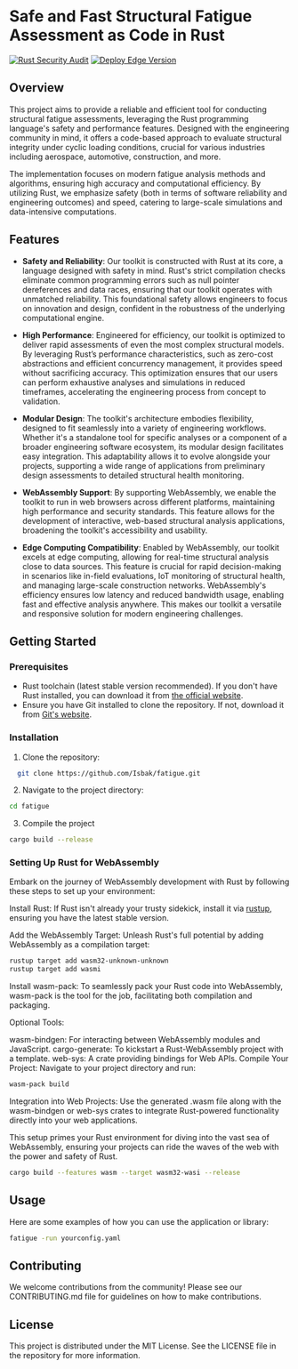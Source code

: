 # Safe and Fast Structural Fatigue Assessment as Code in Rust

[![Rust Security Audit](https://github.com/Isbak/fatigue/actions/workflows/security_audit.yml/badge.svg)](https://github.com/Isbak/fatigue/actions/workflows/security_audit.yml) [![Deploy Edge Version](https://github.com/Isbak/fatigue/actions/workflows/webassembly.yml/badge.svg)](https://github.com/Isbak/fatigue/actions/workflows/webassembly.yml)

## Overview

This project aims to provide a reliable and efficient tool for conducting structural fatigue assessments, leveraging the Rust programming language's safety and performance features. Designed with the engineering community in mind, it offers a code-based approach to evaluate structural integrity under cyclic loading conditions, crucial for various industries including aerospace, automotive, construction, and more.

The implementation focuses on modern fatigue analysis methods and algorithms, ensuring high accuracy and computational efficiency. By utilizing Rust, we emphasize safety (both in terms of software reliability and engineering outcomes) and speed, catering to large-scale simulations and data-intensive computations.

## Features

- **Safety and Reliability**: Our toolkit is constructed with Rust at its core, a language designed with safety in mind. Rust's strict compilation checks eliminate common programming errors such as null pointer dereferences and data races, ensuring that our toolkit operates with unmatched reliability. This foundational safety allows engineers to focus on innovation and design, confident in the robustness of the underlying computational engine.

- **High Performance**: Engineered for efficiency, our toolkit is optimized to deliver rapid assessments of even the most complex structural models. By leveraging Rust’s performance characteristics, such as zero-cost abstractions and efficient concurrency management, it provides speed without sacrificing accuracy. This optimization ensures that our users can perform exhaustive analyses and simulations in reduced timeframes, accelerating the engineering process from concept to validation.

- **Modular Design**: The toolkit's architecture embodies flexibility, designed to fit seamlessly into a variety of engineering workflows. Whether it's a standalone tool for specific analyses or a component of a broader engineering software ecosystem, its modular design facilitates easy integration. This adaptability allows it to evolve alongside your projects, supporting a wide range of applications from preliminary design assessments to detailed structural health monitoring.
  
- **WebAssembly Support**: By supporting WebAssembly, we enable the toolkit to run in web browsers across different platforms, maintaining high performance and security standards. This feature allows for the development of interactive, web-based structural analysis applications, broadening the toolkit's accessibility and usability.
  
- **Edge Computing Compatibility**: Enabled by WebAssembly, our toolkit excels at edge computing, allowing for real-time structural analysis close to data sources. This feature is crucial for rapid decision-making in scenarios like in-field evaluations, IoT monitoring of structural health, and managing large-scale construction networks. WebAssembly's efficiency ensures low latency and reduced bandwidth usage, enabling fast and effective analysis anywhere. This makes our toolkit a versatile and responsive solution for modern engineering challenges.
  
## Getting Started

### Prerequisites

- Rust toolchain (latest stable version recommended). If you don't have Rust installed, you can download it from [the official website](https://www.rust-lang.org/tools/install).
- Ensure you have Git installed to clone the repository. If not, download it from [Git's website](https://git-scm.com/downloads).

### Installation

1. Clone the repository:
```sh
  git clone https://github.com/Isbak/fatigue.git
```
2. Navigate to the project directory:
```sh
cd fatigue
```
3. Compile the project
```sh
cargo build --release
```

### Setting Up Rust for WebAssembly
Embark on the journey of WebAssembly development with Rust by following these steps to set up your environment:

Install Rust: If Rust isn't already your trusty sidekick, install it via [rustup](https://rustup.rs/), ensuring you have the latest stable version.

Add the WebAssembly Target: Unleash Rust's full potential by adding WebAssembly as a compilation target:

```sh
rustup target add wasm32-unknown-unknown
rustup target add wasmi
```
Install wasm-pack: To seamlessly pack your Rust code into WebAssembly, wasm-pack is the tool for the job, facilitating both compilation and packaging.

Optional Tools:

wasm-bindgen: For interacting between WebAssembly modules and JavaScript.
cargo-generate: To kickstart a Rust-WebAssembly project with a template.
web-sys: A crate providing bindings for Web APIs.
Compile Your Project: Navigate to your project directory and run:

```sh
wasm-pack build
```
Integration into Web Projects: Use the generated .wasm file along with the wasm-bindgen or web-sys crates to integrate Rust-powered functionality directly into your web applications.

This setup primes your Rust environment for diving into the vast sea of WebAssembly, ensuring your projects can ride the waves of the web with the power and safety of Rust.

```sh
cargo build --features wasm --target wasm32-wasi --release
```

## Usage
Here are some examples of how you can use the application or library:
```sh
fatigue -run yourconfig.yaml
```

## Contributing
We welcome contributions from the community! Please see our CONTRIBUTING.md file for guidelines on how to make contributions.

## License
This project is distributed under the MIT License. See the LICENSE file in the repository for more information.
